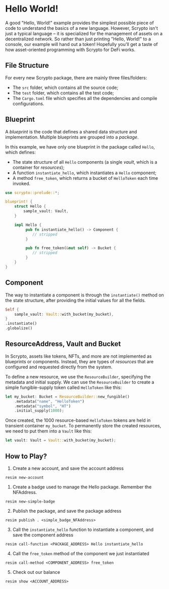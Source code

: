 # Hello World!

A good "Hello, World!" example provides the simplest possible piece of code to understand the basics of a new language. However, Scrypto isn't just a typical language – it is specialized for the management of assets on a decentralized network. So rather than just printing "Hello, World!" to a console, our example will hand out a token! Hopefully you'll get a taste of how asset-oriented programming with Scrypto for DeFi works.

## File Structure

For every new Scrypto package, there are mainly three files/folders:
- The `src` folder, which contains all the source code;
- The `test` folder, which contains all the test code;
- The `Cargo.toml` file which specifies all the dependencies and compile configurations.

## Blueprint

A *blueprint* is the code that defines a shared data structure and implementation. Multiple blueprints are grouped into a *package*.

In this example, we have only one blueprint in the package called `Hello`, which defines:

* The state structure of all `Hello` components (a single *vault*, which is a container for *resources*);
* A function `instantiate_hello`,  which instantiates a `Hello` component;
* A method `free_token`, which returns a bucket of `HelloToken` each time invoked.

```rust
use scrypto::prelude::*;

blueprint! {
    struct Hello {
        sample_vault: Vault,
    }

    impl Hello {
         pub fn instantiate_hello() -> Component {
            // stripped
         }

         pub fn free_token(&mut self) -> Bucket {
            // stripped
         }
    }
}
```

## Component

The way to instantiate a component is through the `instantiate()` method on the state structure, after providing the initial values for all the fields.

```rust
Self {
    sample_vault: Vault::with_bucket(my_bucket),
}
.instantiate()
.globalize()
```

## ResourceAddress, Vault and Bucket

In Scrypto, assets like tokens, NFTs, and more are not implemented as blueprints or components. Instead, they are types of *resources* that are configured and requested directly from the system.

To define a new resource, we use the `ResourceBuilder`, specifying the metadata and initial supply. We can use the `ResourceBuilder` to create a simple fungible-supply token called `HelloToken` like this:

```rust
let my_bucket: Bucket = ResourceBuilder::new_fungible()
    .metadata("name", "HelloToken")
    .metadata("symbol", "HT")
    .initial_supply(1000);
```

Once created, the 1000 resource-based `HelloToken` tokens are held in transient container `my_bucket`. To permanently store the created resources, we need to put them into a `Vault` like this:
```rust
let vault: Vault = Vault::with_bucket(my_bucket);
```

## How to Play?

1. Create a new account, and save the account address
```
resim new-account
```

1. Create a badge used to manage the Hello package. Remember the NFAddress.
```
resim new-simple-badge
```

2. Publish the package, and save the package address
```
resim publish . <simple_badge_NFAddress>
```
3. Call the `instantiate_hello` function to instantiate a component, and save the component address
```
resim call-function <PACKAGE_ADDRESS> Hello instantiate_hello
```
4. Call the `free_token` method of the component we just instantiated
```
resim call-method <COMPONENT_ADDRESS> free_token
```
5. Check out our balance
```
resim show <ACCOUNT_ADDRESS>
```